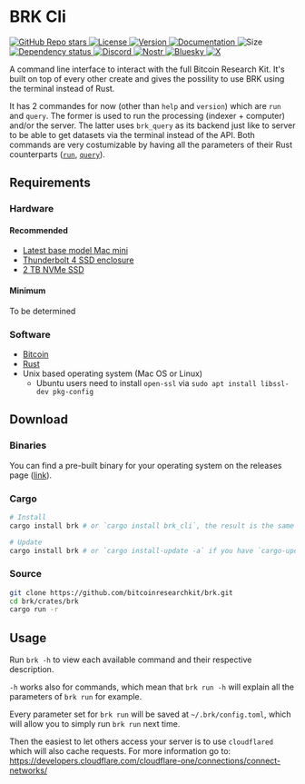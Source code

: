 # BRK Cli

<p align="left">
  <a href="https://github.com/bitcoinresearchkit/brk">
    <img alt="GitHub Repo stars" src="https://img.shields.io/github/stars/bitcoinresearchkit/brk?style=social">
  </a>
  <a href="https://github.com/bitcoinresearchkit/brk/blob/main/LICENSE.md">
    <img src="https://img.shields.io/crates/l/brk" alt="License" />
  </a>
  <a href="https://crates.io/crates/brk_cli">
    <img src="https://img.shields.io/crates/v/brk_cli" alt="Version" />
  </a>
  <a href="https://docs.rs/brk_cli">
    <img src="https://img.shields.io/docsrs/brk_cli" alt="Documentation" />
  </a>
  <img src="https://img.shields.io/crates/size/brk_cli" alt="Size" />
  <a href="https://deps.rs/crate/brk_cli">
    <img src="https://deps.rs/crate/brk_cli/latest/status.svg" alt="Dependency status">
  </a>
  <a href="https://discord.gg/HaR3wpH3nr">
    <img src="https://img.shields.io/discord/1350431684562124850?label=discord" alt="Discord" />
  </a>
  <a href="https://primal.net/p/nprofile1qqsfw5dacngjlahye34krvgz7u0yghhjgk7gxzl5ptm9v6n2y3sn03sqxu2e6">
    <img src="https://img.shields.io/badge/nostr-purple?link=https%3A%2F%2Fprimal.net%2Fp%2Fnprofile1qqsfw5dacngjlahye34krvgz7u0yghhjgk7gxzl5ptm9v6n2y3sn03sqxu2e6" alt="Nostr" />
  </a>
  <a href="https://bsky.app/profile/bitcoinresearchkit.org">
    <img src="https://img.shields.io/badge/bluesky-blue?link=https%3A%2F%2Fbsky.app%2Fprofile%2Fbitcoinresearchkit.org" alt="Bluesky" />
  </a>
  <a href="https://x.com/brkdotorg">
    <img src="https://img.shields.io/badge/x.com-black" alt="X" />
  </a>
</p>

A command line interface to interact with the full Bitcoin Research Kit. It's built on top of every other create and gives the possility to use BRK using the terminal instead of Rust.

It has 2 commandes for now (other than `help` and `version`) which are `run` and `query`. The former is used to run the processing (indexer + computer) and/or the server. The latter uses `brk_query` as its backend just like to server to be able to get datasets via the terminal instead of the API. Both commands are very costumizable by having all the parameters of their Rust counterparts ([`run`](https://github.com/bitcoinresearchkit/brk/blob/main/crates/brk_cli/src/run.rs#L91-L147), [`query`](https://github.com/bitcoinresearchkit/brk/blob/main/crates/brk_query/src/params.rs)).

## Requirements

### Hardware

#### Recommended

- [Latest base model Mac mini](https://www.apple.com/mac-mini/)
- [Thunderbolt 4 SSD enclosure](https://satechi.net/products/usb4-nvme-ssd-pro-enclosure/Z2lkOi8vc2hvcGlmeS9Qcm9kdWN0VmFyaWFudC80MDE4ODQ3MDA2NzI4OA==?queryID=7961465089021ee203a60db7e62e90d2)
- [2 TB NVMe SSD](https://shop.sandisk.com/products/ssd/internal-ssd/wd-black-sn850x-nvme-ssd?sku=WDS200T2X0E-00BCA0)

#### Minimum

To be determined

### Software

- [Bitcoin](https://bitcoin.org/en/full-node)
- [Rust](https://www.rust-lang.org/tools/install)
- Unix based operating system (Mac OS or Linux)
  - Ubuntu users need to install `open-ssl` via `sudo apt install libssl-dev pkg-config`

## Download

### Binaries

You can find a pre-built binary for your operating system on the releases page ([link](https://github.com/bitcoinresearchkit/brk/releases/latest)).

### Cargo

```bash
# Install
cargo install brk # or `cargo install brk_cli`, the result is the same

# Update
cargo install brk # or `cargo install-update -a` if you have `cargo-update` installed
```

### Source

```bash
git clone https://github.com/bitcoinresearchkit/brk.git
cd brk/crates/brk
cargo run -r
```

## Usage

Run `brk -h` to view each available command and their respective description.

`-h` works also for commands, which mean that `brk run -h` will explain all the parameters of `brk run` for example.

Every parameter set for `brk run` will be saved at `~/.brk/config.toml`, which will allow you to simply run `brk run` next time.

Then the easiest to let others access your server is to use `cloudflared` which will also cache requests. For more information go to: https://developers.cloudflare.com/cloudflare-one/connections/connect-networks/
